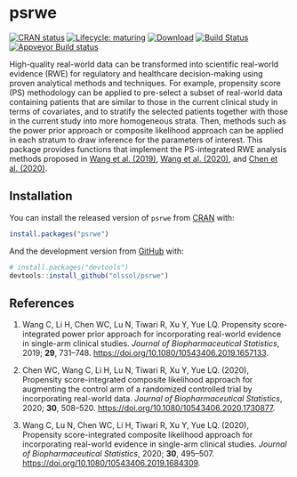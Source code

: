 
<!-- README.md is generated from README.Rmd. Please edit that file -->

# psrwe

<!-- badges: start -->

[![CRAN
status](https://www.r-pkg.org/badges/version/psrwe)](https://CRAN.R-project.org/package=psrwe)
[![Lifecycle:
maturing](https://img.shields.io/badge/lifecycle-maturing-blue.svg)](https://lifecycle.r-lib.org/articles/stages.html)
[![Download](https://cranlogs.r-pkg.org/badges/psrwe)](https://cran.r-project.org/package=psrwe)
[![Build
Status](https://www.travis-ci.com/snoweye/psrwe.svg?branch=ci)](https://www.travis-ci.com/snoweye/psrwe)
[![Appveyor
Build status](https://ci.appveyor.com/api/projects/status/lnta05dn3ex9v641?svg=true)](https://ci.appveyor.com/project/snoweye/psrwe)
<!-- badges: end -->

High-quality real-world data can be transformed into scientific
real-world evidence (RWE) for regulatory and healthcare decision-making
using proven analytical methods and techniques. For example, propensity
score (PS) methodology can be applied to pre-select a subset of
real-world data containing patients that are similar to those in the
current clinical study in terms of covariates, and to stratify the
selected patients together with those in the current study into more
homogeneous strata. Then, methods such as the power prior approach or
composite likelihood approach can be applied in each stratum to draw
inference for the parameters of interest. This package provides
functions that implement the PS-integrated RWE analysis methods proposed
in [Wang et al. (2019)](https://doi.org/10.1080/10543406.2019.1657133),
[Wang et al. (2020)](https://doi.org/10.1080/10543406.2019.1684309), and
[Chen et al. (2020)](https://doi.org/10.1080/10543406.2020.1730877).

## Installation

You can install the released version of `psrwe` from
[CRAN](https://CRAN.R-project.org) with:

``` r
install.packages("psrwe")
```

And the development version from [GitHub](https://github.com/) with:

``` r
# install.packages("devtools")
devtools::install_github("olssol/psrwe")
```

## References

1.  Wang C, Li H, Chen WC, Lu N, Tiwari R, Xu Y, Yue LQ. Propensity
    score-integrated power prior approach for incorporating real-world
    evidence in single-arm clinical studies. *Journal of
    Biopharmaceutical Statistics*, 2019; **29**, 731–748.
    <https://doi.org/10.1080/10543406.2019.1657133>.

2.  Chen WC, Wang C, Li H, Lu N, Tiwari R, Xu Y, Yue LQ. (2020),
    Propensity score-integrated composite likelihood approach for
    augmenting the control arm of a randomized controlled trial by
    incorporating real-world data. *Journal of Biopharmaceutical
    Statistics*, 2020; **30**, 508–520.
    <https://doi.org/10.1080/10543406.2020.1730877>.

3.  Wang C, Lu N, Chen WC, Li H, Tiwari R, Xu Y, Yue LQ. (2020),
    Propensity score-integrated composite likelihood approach for
    incorporating real-world evidence in single-arm clinical studies.
    *Journal of Biopharmaceutical Statistics*, 2020; **30**, 495–507.
    <https://doi.org/10.1080/10543406.2019.1684309>.
